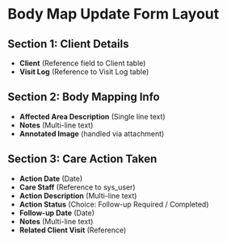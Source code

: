 # Body Map Update Form Layout

## Section 1: Client Details
- **Client** (Reference field to Client table)
- **Visit Log** (Reference to Visit Log table)

## Section 2: Body Mapping Info
- **Affected Area Description** (Single line text)
- **Notes** (Multi-line text)
- **Annotated Image** (handled via attachment)

## Section 3: Care Action Taken
- **Action Date** (Date)
- **Care Staff** (Reference to sys_user)
- **Action Description** (Multi-line text)
- **Action Status** (Choice: Follow-up Required / Completed)
- **Follow-up Date** (Date)
- **Notes** (Multi-line text)
- **Related Client Visit** (Reference)
